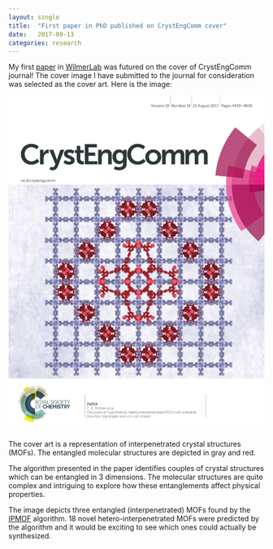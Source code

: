 ```yaml
---
layout: single
title:  "First paper in PhD published on CrystEngComm cover"
date:   2017-09-13
categories: research
---
```

My first [paper](http://pubs.rsc.org/en/content/articlehtml/2017/ce/c7ce00290d) in [WilmerLab](http://wilmerlab.com/) was futured on the cover of CrystEngComm journal! The cover image I have submitted to the journal for consideration was selected as the cover art. Here is the image:

<p align="center"> <img src="/assets/img/crystengcomm-cover.png"> </p>

The cover art is a representation of interpenetrated crystal structures (MOFs).
The entangled molecular structures are depicted in gray and red.

The algorithm presented in the paper identifies couples of crystal structures which can be entangled in 3 dimensions.
The molecular structures are quite complex and intriguing to explore how these entanglements affect physical properties.

The image depicts three entangled (interpenetrated) MOFs found by the [IPMOF](https://github.com/kbsezginel/IPMOF) algorithm.
18 novel hetero-interpenetrated MOFs were predicted by the algorithm and it would be exciting to see which ones could actually be synthesized.
